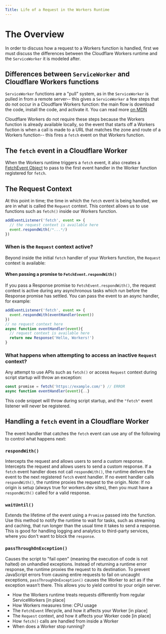 ```yaml
---
Title: Life of a Request in the Workers Runtime
---
```


# The Overview

In order to discuss how a request to a Workers function is handled, first we must discuss the differences between the Cloudflare Workers runtime and the `ServiceWorker` it is modeled after. 

## Differences between `ServiceWorker` and Cloudflare Workers functions

`ServiceWorker` functions are a "pull" system, as in the `ServiceWorker` is pulled in from a remote server-- this gives a `ServiceWorker` a few steps that do not occur in a Cloudflare Workers function: the main flow is download the code, install the code, and activate it. You can read more [on MDN](https://developer.mozilla.org/en-US/docs/Web/API/Service_Worker_API)

Cloudflare Workers do not require these steps because the Workers function is already available locally, so the event that starts off a Workers fuction is when a call is made to a URL that matches the zone and route of a Workers function-- this fires a `fetch` event on that Workers function.

## The `fetch` event in a Cloudflare Worker

When the Workers runtime triggers a `fetch` event, it also creates a [FetchEvent Object](/reference/runtime/apis/fetch-event) to pass to the first event handler in the Worker function registered for `fetch`.

## The Request Context

At this point in time; the time in which the `fetch` event is being handled, we are in what is called the `Request` context. This context allows us to use functions such as `fetch()` inside our Workers function.

```javascript
addEventListener('fetch', event => {
  // the request context is available here
  event.respondWith(/*...*/)
})
```

### When is the `Request` context active?

Beyond inside the initial `fetch` handler of your Workers function, the `Request` context is available:

#### When passing a promise to `FetchEvent.respondWith()`

If you pass a Response promise to `FetchEvent.respondWith()`, the request context is active during any asynchronous tasks which run before the Response promise has settled. You can pass the event to an async handler, for example:

```javascript
addEventListener('fetch', event => {
  event.respondWith(eventHandler(event))
})
// no request context here
async function eventHandler(event){
  // request context is available here
  return new Response('Hello, Workers!')
}
```

### What happens when attempting to access an inactive `Request` context?

Any attempt to use APIs such as `fetch()` or access `Request` context during script startup will throw an exception:

```javascript
const promise = fetch('https://example.com/') // ERROR
async function eventHandler(event){..}
```

This code snippet will throw during script startup, and the `"fetch"` event
listener will never be registered.

## Handling a `fetch` event in a Cloudflare Worker

The event handler that catches the `fetch` event can use any of the following to control what happens next:

### `respondWith()`

Intercepts the request and allows users to send a custom response. 	Intercepts the request and allows users to send a custom response. 
If a `fetch` event handler does not call `respondWith()`, the runtime delivers the event to the next registered `fetch` event handler. If no event handler calls `respondWith()`, the runtime proxies the request to the origin. Note: If no origin is setup (always true for workers.dev sites), then you must have a `respondWith()` called for a valid response.

### `waitUntil()`

Extends the lifetime of the event using a `Promise` passed into the function. Use this method to notify the runtime to wait for tasks, such as streaming and caching, that run longer than the usual time it takes to send a response. This is good for handling logging and analytics to third-party services, where you don't want to block the `response`.

### `passThroughOnException()`

Causes the script to "fail open" (meaning the execution of code is not halted) on unhandled exceptions. Instead of returning a runtime error response, the runtime proxies the request to its destination. To prevent JavaScript errors from causing entire requests to fail on uncaught exceptions, `passThroughOnException()` causes the Worker to act as if the exception wasn’t there. This allows you to yield control to your origin server.

* How the Workers runtime treats requests differently from regular ServiceWorkers [in place]
* How Workers measures time: CPU usage
* The `FetchEvent` lifecycle, and how it affects your Worker [in place]
* The `Request` context, and how it affects your Worker code [in place]
* How `fetch()` calls are handled from inside a Worker
* When does a Worker stop running?